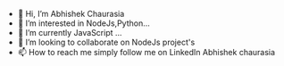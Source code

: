 - 👋 Hi, I’m Abhishek Chaurasia 
- 👀 I’m interested in NodeJs,Python... 
- 🌱 I’m currently JavaScript ...
- 💞️ I’m looking to collaborate on NodeJs project's 
- 📫 How to reach me simply follow me on LinkedIn Abhishek chaurasia

<!---
MJACodeR/MJACodeR is a ✨ special ✨ repository because its `README.md` (this file) appears on your GitHub profile.
You can click the Preview link to take a look at your changes.
--->
